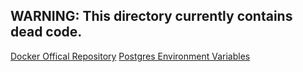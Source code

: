 ## WARNING: This directory currently contains dead code.

[Docker Offical Repository](https://hub.docker.com/_/postgres/)
[Postgres Environment Variables](https://www.postgresql.org/docs/9.6/static/libpq-envars.html)
